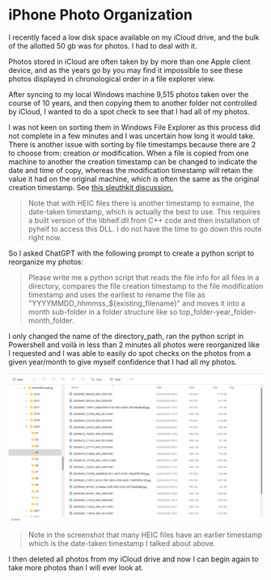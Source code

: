 # iPhone Photo Organization

I recently faced a low disk space available on my iCloud drive, and the bulk of the allotted 50 gb was for photos.  I had to deal with it.

Photos stored in iCloud are often taken by by more than one Apple client device, and as the years go by you may find it impossible to see these photos displayed in chronological order in a file explorer view.

After syncing to my local Windows machine 9,515 photos taken over the course of 10 years, and then copying them to another folder not controlled by iCloud, I wanted to do a spot check to see that I had all of my photos.

I was not keen on sorting them in Windows File Explorer as this process did not complete in a few minutes and I was uncertain how long it would take.  There is another issue with sorting by file timestamps because there are 2 to choose from: creation or modification.  When a file is copied from one machine to another the creation timestamp can be changed to indicate the date and time of copy, whereas the modification timestamp will retain the value it had on the original machine, which is often the same as the original creation timestamp. See [this sleuthkit discussion.](https://sleuthkit.discourse.group/t/created-time-is-newer-than-modified-and-access-time/3608)

> Note that with HEIC files there is another timestamp to exmaine, the date-taken timestamp, which is actually the best to use.  This requires a built version of the libheif.dll from C++ code and then installation of pyheif to access this DLL.  I do not have the time to go down this route right now.

So I asked ChatGPT with the following prompt to create a python script to reorganize my photos:

> Please write me a python script that reads the file info for all files in a directory, compares the file creation timestamp to the file modification timestamp and uses the earliest to rename the file as "YYYYMMDD_hhmmss_${existing_filename}" and moves it into a month sub-folder in a folder structure like so top_folder-year_folder-month_folder.

I only changed the name of the directory_path, ran the python script in Powershell and voilà in less than 2 minutes all photos were reorganized like I requested and I was able to easily do spot checks on the photos from a given year/month to give myself confidence that I had all my photos.

![organized folder](doc/organized_folder.png)

> Note in the screenshot that many HEIC files have an earlier timestamp which is the date-taken timestamp I talked about above.

I then deleted all photos from my iCloud drive and now I can begin again to take more photos than I will ever look at.
